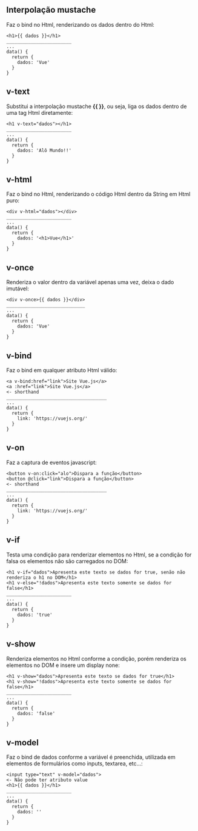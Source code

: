 ## Interpolação mustache
Faz o bind no Html, renderizando os dados dentro do Html:

    <h1>{{ dados }}</h1>
    ________________________
    ...
    data() {
      return {
        dados: 'Vue'
      }
    }

## v-text
Substitui a interpolação mustache **{{ }}**, ou seja, liga os dados dentro de uma tag Html diretamente:

    <h1 v-text="dados"></h1>
    ________________________
    ...
    data() {
      return {
        dados: 'Alô Mundo!!'
      }
    }
    
## v-html
Faz o bind no Html, renderizando o código Html dentro da String em Html puro:

    <div v-html="dados"></div>
    ________________________
    ...
    data() {
      return {
        dados: '<h1>Vue</h1>'
      }
    }
    
## v-once
Renderiza o valor dentro da variável apenas uma vez, deixa o dado imutável:

    <div v-once>{{ dados }}</div>
    _____________________________
    ...
    data() {
      return {
        dados: 'Vue'
      }
    }    
    
## v-bind
Faz o bind em qualquer atributo Html válido:

    <a v-bind:href="link">Site Vue.js</a>
    <a :href="link">Site Vue.js</a>                                                       <- shorthand
    _____________________________________
    ...
    data() {
      return {
        link: 'https://vuejs.org/'
      }
    } 
    
## v-on
Faz a captura de eventos javascript:

    <button v-on:click="alo">Dispara a função</button>
    <button @click="link">Dispara a função</button>                                       <- shorthand
    _____________________________________
    ...
    data() {
      return {
        link: 'https://vuejs.org/'
      }
    } 
    
## v-if
Testa uma condição para renderizar elementos no Html, se a condição for falsa os elementos não são carregados no DOM:

    <h1 v-if="dados">Apresenta este texto se dados for true, senão não renderiza o h1 no DOM</h1>
    <h1 v-else="!dados">Apresenta este texto somente se dados for false</h1>
    ________________________
    ...
    data() {
      return {
        dados: 'true'
      }
    } 
    
## v-show
Renderiza elementos no Html conforme a condição, porém renderiza os elementos no DOM e insere um display none:

    <h1 v-show="dados">Apresenta este texto se dados for true</h1>
    <h1 v-show="!dados">Apresenta este texto somente se dados for false</h1>
    ________________________
    ...
    data() {
      return {
        dados: 'false'
      }
    }
    
## v-model
Faz o bind de dados conforme a variável é preenchida, utilizada em elementos de formulários como inputs, textarea, etc...:

    <input type="text" v-model="dados">                                                   <- Não pode ter atributo value
    <h1>{{ dados }}</h1>
    ________________________
    ...
    data() {
      return {
        dados: ''
      }
    }
